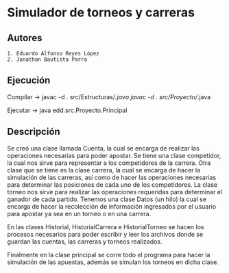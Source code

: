 # Simulador de torneos y carreras

## Autores
    1. Eduardo Alfonso Reyes López
    2. Jonathan Bautista Parra

## Ejecución

Compilar -> javac -d . src/Estructuras/*.java
            javac -d . src/Proyecto/*.java

Ejecutar -> java edd.src.Proyecto.Principal

## Descripción

Se creó una clase llamada Cuenta, la cual se encarga de realizar las operaciones necesarias para poder apostar. Se tiene una clase competidor, la cual nos sirve para representar a los competidores de la carrera. Otra clase que se tiene es la clase carrera, la cual se encarga de hacer la simulación de las carreras, así como de hacer las operaciones necesarias para determinar las posiciones de cada uno de los competidores.
La clase torneo nos sirve para realizar las operaciones requeridas para determinar el ganador de cada partido.
Tenemos una clase Datos (un hilo) la cual se encarga de hacer la recolección de información ingresados por el usuario para apostar ya sea en un torneo o en una carrera.

En las clases Historial, HistorialCarrera e HistorialTorneo se hacen los procesos necesarios para poder escribir y leer los archivos donde se guardan las cuentas, las carreras y torneos realizados.

Finalmente en la clase principal se corre todo el programa para hacer la simulación de las apuestas, además se simulan los torneos en dicha clase.